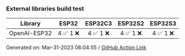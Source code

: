 ### External libraries build test

Library|ESP32|ESP32C3|ESP32S2|ESP32S3
-|:-:|:-:|:-:|:-:
OpenAI-ESP32|4 :white_check_mark: 1 :x: |4 :white_check_mark: 1 :x: |4 :white_check_mark: 1 :x: |4 :white_check_mark: 1 :x: 


Generated on: Mar-31-2023 08:04:55
/ [GitHub Action Link](https://github.com/P-R-O-C-H-Y/OpenAI-ESP32/actions/runs/4572859934)